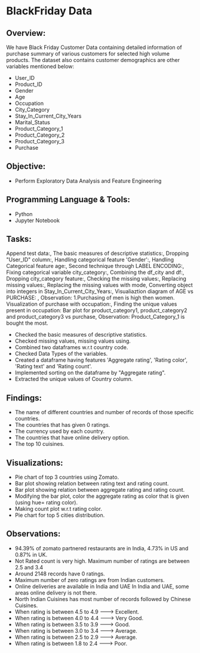 # BlackFriday Data

## Overview:
We have Black Friday Customer Data containing detailed information of purchase summary of various customers for selected high volume products. The dataset also contains customer demographics are other variables mentioned below:
- User_ID	
- Product_ID	
- Gender	
- Age	
- Occupation	
- City_Category	
- Stay_In_Current_City_Years	
- Marital_Status	
- Product_Category_1	
- Product_Category_2	
- Product_Category_3
- Purchase



## Objective:
- Perform Exploratory Data Analysis and Feature Engineering

## Programming Language & Tools:
- Python 
- Jupyter Notebook

## Tasks:

Append test data:, The basic measures of descriptive statistics:, Dropping "User_ID" column:, Handling categorical feature 'Gender':, Handling Categorical feature age:, Second technique through LABEL ENCODING:, Fixing categorical variable city_category:, Combining the df_city and df:, Dropping city_category feature:, Checking the missing values:, Replacing missing values:, Replacing the missing values with mode, Converting object into integers in Stay_In_Current_City_Years:, Visualiaztion diagram of AGE vs PURCHASE: , Observation: 1.Purchasing of men is high then women. Visualization of purchase with occupation:, Finding the unique values present in occupation: Bar plot for product_category1, product_category2 and product_category3 vs purchase, Observation: Product_Category_1 is bought the most.




- Checked the basic measures of descriptive statistics.
- Checked missing values, missing values using.
- Combined two dataframes w.r.t country code.
- Checked Data Types of the variables.
- Created a dataframe having features 'Aggregate rating', 'Rating color', 'Rating text' and 'Rating count'.
- Implemented sorting on the dataframe by "Aggregate rating".
- Extracted the unique values of Country column.

## Findings:
- The name of different countries and number of records of those specific countries.
- The countries that has given 0 ratings.
- The currency used by each country.
- The countries that have online delivery option.
- The top 10 cuisines.

## Visualizations:
- Pie chart of top 3 countries using Zomato.
- Bar plot showing relation between rating text and rating count.
- Bar plot showing relation between aggregate rating and rating count.
- Modifying the bar plot, color the aggregate rating as color that is given (using hue= rating color).
- Making count plot w.r.t rating color.
- Pie chart for top 5 cities distribution.

## Observations:
- 94.39% of zomato partnered restaurants are in India, 4.73% in US and 0.87% in UK. 
- Not Rated count is very high. Maximum number of ratings are between 2.5 and 3.4
- Around 2148 records have 0 ratings.
- Maximum number of zero ratings are from Indian customers.
- Online deliveries are available in India and UAE In India and UAE, some areas online delivery is not there.
- North Indian Cuisines has most number of records followed by Chinese Cuisines.
- When rating is between 4.5 to 4.9 ---> Excellent.
- When rating is between 4.0 to 4.4 ---> Very Good.
- When rating is between 3.5 to 3.9 ---> Good.
- When rating is between 3.0 to 3.4 ---> Average.
- When rating is between 2.5 to 2.9 ---> Average.
- When rating is between 1.8 to 2.4 ---> Poor.

